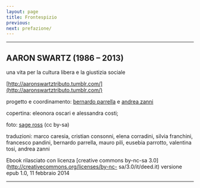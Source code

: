 ```yaml
---
layout: page
title: Frontespizio
previous:
next: prefazione/
---
```

* * * * *

AARON SWARTZ (1986 – 2013)
--------------------------

una vita per la cultura libera e la giustizia sociale

[http://aaronswartztributo.tumblr.com/](http://aaronswartztributo.tumblr.com/)

progetto e coordinamento: 
[bernardo parrella](mailto:bernardo.parrella@mail.com?subject=aaronsw%20ebook) 
e [andrea zanni](mailto:zanni.andrea84@gmail.com?subject=aaronsw%20ebook) 


copertina:
eleonora oscari e alessandra costi; 


foto:
[sage ross](https://commons.wikimedia.org/wiki/File:Aaron_Swartz_2_at_Boston_Wikipedia_Meetup,_2009-08-18_.jpg) (cc by-sa)


traduzioni: marco caresia, cristian consonni, elena corradini,
silvia franchini, francesco pandini, bernardo parrella, mauro pili, eusebia
parrotto, valentina tosi, andrea zanni 


Ebook rilasciato con licenza [creative
commons by-nc-sa 3.0](http://creativecommons.org/licenses/by-nc-
sa/3.0/it/deed.it) versione epub 1.0, 11 febbraio 2014

* * * * *


